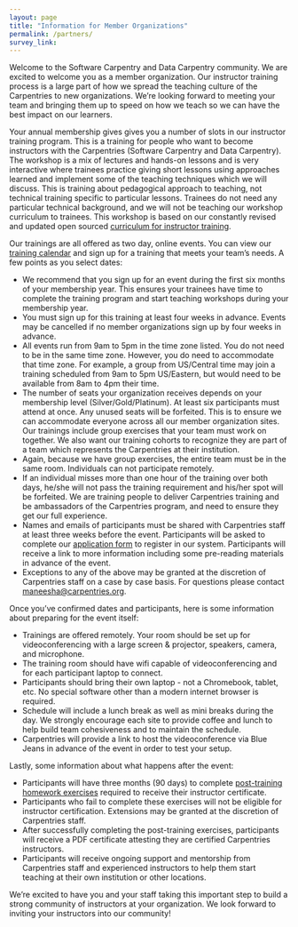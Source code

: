 ```yaml
---
layout: page
title: "Information for Member Organizations"
permalink: /partners/
survey_link: 
---
```



Welcome to the Software Carpentry and Data Carpentry community.  We are excited to welcome you as a member organization. Our instructor training process is a large part of how we spread the teaching culture of the Carpentries to new organizations. We’re looking forward to meeting your team and bringing them up to speed on how we teach so we can have the best impact on our learners.

Your annual membership gives gives you a number of slots in our instructor training program.  This is a training for people who want to become instructors with the Carpentries (Software Carpentry and Data Carpentry). The workshop is a mix of lectures and hands-on lessons and is very interactive where trainees practice giving short lessons using approaches learned and implement some of the teaching techniques which we will discuss. This is training about pedagogical approach to teaching, not technical training specific to particular lessons. Trainees do not need any particular technical background, and we will not be teaching our workshop curriculum to trainees. This workshop is based on our constantly revised and updated open sourced [curriculum for instructor training](https://swcarpentry.github.io/instructor-training/). 

Our trainings are all offered as two day, online events.  You can view our [training calendar](
https://www.surveymonkey.com/r/instructor_training_signup) and sign up for a training that meets your team’s needs. A few points as you select dates:

* We recommend that you sign up for an event during the first six months of your membership year.  This ensures your trainees have time to complete the training program and start teaching workshops during your membership year.
* You must sign up for this training at  least four weeks in advance. Events may be cancelled if no member organizations sign up by four weeks in advance.
* All events run from 9am to 5pm in the time zone listed.  You do not need to be in the same time zone.  However, you do need to accommodate that time zone.  For example, a group from US/Central time may join a training scheduled from 9am to 5pm US/Eastern, but would need to be available from 8am to 4pm their time.
* The number of seats your organization receives depends on your membership level (Silver/Gold/Platinum).  At least six participants must attend at once.  Any unused seats will be forfeited. This is to ensure we can accommodate everyone across all our member organization sites. Our  trainings include group exercises that  your  team must work on together.  We also want our training cohorts to recognize they are part of a team which represents the Carpentries at their institution.
* Again, because we have group exercises, the entire team must be in the same room.  Individuals can not participate remotely.  
* If an individual misses more than one hour of the training over both days, he/she will not pass the training requirement and his/her spot will be forfeited.  We are training people to deliver Carpentries training and be ambassadors of the Carpentries program, and need to ensure they get our full experience.
* Names and emails of participants must be shared with Carpentries staff at least three weeks before the event.  Participants will be asked to complete our [application form](https://amy.software-carpentry.org/forms/request_training/) to register in our system. Participants will receive a link to more information including some pre-reading materials in advance of the event.  
* Exceptions to any of the above may be granted at the discretion of Carpentries staff on a case by case basis. For questions please contact maneesha@carpentries.org.


Once you’ve confirmed dates and participants, here is some information about preparing for the event itself:

* Trainings are offered remotely.  Your room should be set up for videoconferencing with a large screen & projector, speakers, camera, and microphone.
* The training room should have wifi capable of videoconferencing and for each participant laptop to connect.
* Participants should bring their own laptop - not a Chromebook, tablet, etc.  No special software other than a modern internet browser is required.
* Schedule will include a lunch break as well as mini breaks during the day.  We strongly encourage each site to provide coffee and lunch to help build team cohesiveness and to maintain the schedule.
* Carpentries will provide a link to host the videoconference via Blue Jeans in advance of the event in order to test your setup.


Lastly, some information about what happens after the event:

* Participants will have three months (90 days) to complete [post-training homework exercises](http://swcarpentry.github.io/instructor-training/checkout/) required to receive their instructor certificate.   
* Participants who fail to complete these exercises will not be eligible for instructor certification. Extensions may be granted at the discretion of Carpentries staff. 
* After successfully completing the post-training exercises, participants will receive a PDF certificate attesting they are certified Carpentries instructors.
* Participants will receive ongoing support and mentorship from Carpentries staff and experienced instructors to help them start teaching at their own institution or other locations.

We’re excited to have you and your staff taking this important step to build a strong community of instructors at your organization. We look forward to inviting your instructors into our community!
